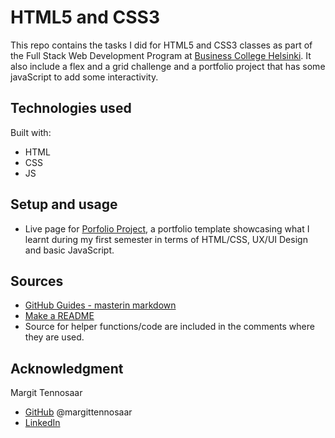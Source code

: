 # HTML5 and CSS3

This repo contains the tasks I did for HTML5 and CSS3 classes as part of the Full Stack Web Development Program at [Business College Helsinki](https://en.bc.fi/qualifications/full-stack-web-developer-program/). It also include a flex and a grid challenge and a portfolio project that has some javaScript to add some interactivity.

## Technologies used

Built with:

- HTML
- CSS
- JS

## Setup and usage

- Live page for [Porfolio Project](https://laurielim.github.io/portfolio-project/), a portfolio template showcasing what I learnt during my first semester in terms of HTML/CSS, UX/UI Design and basic JavaScript.

## Sources

- [GitHub Guides - masterin markdown](https://guides.github.com/features/mastering-markdown/)
- [Make a README](https://www.makeareadme.com/)
- Source for helper functions/code are included in the comments where they are used.

## Acknowledgment

Margit Tennosaar

- [GitHub](https://github.com/margittennosaar) @margittennosaar
- [LinkedIn](https://www.linkedin.com/in/margittennosaar/)
